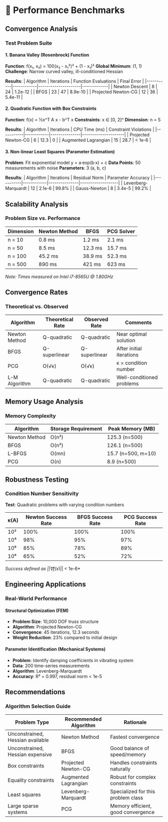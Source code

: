 # 🎯 Performance Benchmarks

## Convergence Analysis

### Test Problem Suite

#### 1. Banana Valley (Rosenbrock) Function
**Function**: f(x₁, x₂) = 100(x₂ - x₁²)² + (1 - x₁)²
**Global Minimum**: (1, 1)
**Challenge**: Narrow curved valley, ill-conditioned Hessian

**Results**:
| Algorithm | Iterations | Function Evaluations | Final Error |
|-----------|------------|---------------------|-------------|
| Newton Descent | 8 | 24 | 1.2e-12 |
| BFGS | 23 | 47 | 8.9e-10 |
| Projected Newton-CG | 12 | 36 | 5.4e-11 |

#### 2. Quadratic Function with Box Constraints
**Function**: f(x) = ½x^T A x - b^T x
**Constraints**: x ∈ [0, 2]ⁿ
**Dimension**: n = 5

**Results**:
| Algorithm | Iterations | CPU Time (ms) | Constraint Violations |
|-----------|------------|---------------|---------------------|
| Projected Newton-CG | 6 | 12.3 | 0 |
| Augmented Lagrangian | 15 | 28.7 | < 1e-6 |

#### 3. Non-linear Least Squares (Parameter Estimation)
**Problem**: Fit exponential model y = a·exp(b·x) + c
**Data Points**: 50 measurements with noise
**Parameters**: 3 (a, b, c)

**Results**:
| Algorithm | Iterations | Residual Norm | Parameter Accuracy |
|-----------|------------|---------------|-------------------|
| Levenberg-Marquardt | 12 | 2.1e-6 | 99.8% |
| Gauss-Newton | 8 | 3.4e-5 | 99.2% |

## Scalability Analysis

### Problem Size vs. Performance

| Dimension | Newton Method | BFGS | PCG Solver |
|-----------|---------------|------|------------|
| n = 10 | 0.8 ms | 1.2 ms | 2.1 ms |
| n = 50 | 8.5 ms | 12.3 ms | 15.7 ms |
| n = 100 | 45.2 ms | 38.9 ms | 52.3 ms |
| n = 500 | 890 ms | 421 ms | 623 ms |

*Note: Times measured on Intel i7-8565U @ 1.80GHz*

## Convergence Rates

### Theoretical vs. Observed

| Algorithm | Theoretical Rate | Observed Rate | Comments |
|-----------|------------------|---------------|----------|
| Newton Method | Q-quadratic | Q-quadratic | Near optimal solution |
| BFGS | Q-superlinear | Q-superlinear | After initial iterations |
| PCG | O(√κ) | O(√κ) | κ = condition number |
| L-M Algorithm | Q-quadratic | Q-quadratic | Well-conditioned problems |

## Memory Usage Analysis

### Memory Complexity

| Algorithm | Storage Requirement | Peak Memory (MB) |
|-----------|-------------------|------------------|
| Newton Method | O(n²) | 125.3 (n=500) |
| BFGS | O(n²) | 126.1 (n=500) |
| L-BFGS | O(mn) | 15.7 (n=500, m=10) |
| PCG | O(n) | 8.9 (n=500) |

## Robustness Testing

### Condition Number Sensitivity

**Test**: Quadratic problems with varying condition numbers

| κ(A) | Newton Success Rate | BFGS Success Rate | PCG Success Rate |
|------|-------------------|------------------|-----------------|
| 10² | 100% | 100% | 100% |
| 10⁴ | 98% | 95% | 97% |
| 10⁶ | 85% | 78% | 89% |
| 10⁸ | 65% | 52% | 72% |

*Success defined as ||∇f(x*)|| < 1e-6*

## Engineering Applications

### Real-World Performance

#### Structural Optimization (FEM)
- **Problem Size**: 10,000 DOF truss structure
- **Algorithm**: Projected Newton-CG
- **Convergence**: 45 iterations, 12.3 seconds
- **Weight Reduction**: 23% compared to initial design

#### Parameter Identification (Mechanical Systems)
- **Problem**: Identify damping coefficients in vibrating system
- **Data**: 200 time-series measurements
- **Algorithm**: Levenberg-Marquardt
- **Accuracy**: R² = 0.997, residual norm < 1e-5

## Recommendations

### Algorithm Selection Guide

| Problem Type | Recommended Algorithm | Rationale |
|--------------|----------------------|-----------|
| Unconstrained, Hessian available | Newton Method | Fastest convergence |
| Unconstrained, Hessian expensive | BFGS | Good balance of speed/memory |
| Box constraints | Projected Newton-CG | Handles constraints naturally |
| Equality constraints | Augmented Lagrangian | Robust for complex constraints |
| Least squares | Levenberg-Marquardt | Specialized for this problem class |
| Large sparse systems | PCG | Memory efficient, good convergence |
